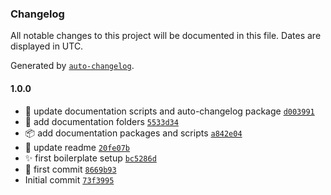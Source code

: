 ### Changelog

All notable changes to this project will be documented in this file. Dates are displayed in UTC.

Generated by [`auto-changelog`](https://github.com/CookPete/auto-changelog).

#### 1.0.0

- 📝 update documentation scripts and auto-changelog package [`d003991`](https://github.com/franciscomesa/typescript-boilerplate/commit/d00399123987c4e766482c5d4d8e1dba90e6a38c)
- 🙈 add documentation folders [`5533d34`](https://github.com/franciscomesa/typescript-boilerplate/commit/5533d34468409254f08278fdf3aab4bb9773341b)
- 📦️ add documentation packages and scripts [`a842e04`](https://github.com/franciscomesa/typescript-boilerplate/commit/a842e043dca75d41c5a177525239a6b3cc350f0f)
- 📝 update readme [`20fe07b`](https://github.com/franciscomesa/typescript-boilerplate/commit/20fe07bf066bd0c232b5566c61acc9e2859f0dbf)
- ✨ first boilerplate setup [`bc5286d`](https://github.com/franciscomesa/typescript-boilerplate/commit/bc5286de08ce7bd6c1c9ad8c5d2a2b325046615b)
- 🎉 first commit [`8669b93`](https://github.com/franciscomesa/typescript-boilerplate/commit/8669b93200bc27880757bc850d2e4b25fb18284a)
- Initial commit [`73f3995`](https://github.com/franciscomesa/typescript-boilerplate/commit/73f39955c9848124dff17cfa2e821f7a7cd44f6a)
